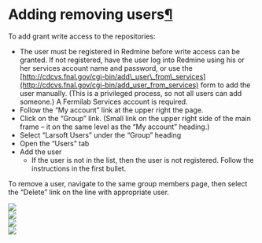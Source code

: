 Adding removing users[¶](#Adding-removing-users)
================================================

To add grant write access to the repositories:

-   The user must be registered in Redmine before write access can be granted. If not registered, have the user log into Redmine using his or her services account name and password, or use the [http://cdcvs.fnal.gov/cgi-bin/add\_user\_from\_services](http://cdcvs.fnal.gov/cgi-bin/add_user_from_services) form to add the user manually. (This is a privileged process, so not all users can add someone.) A Fermilab Services account is required.
-   Follow the “My account” link at the upper right the page.
-   Click on the “Group” link. (Small link on the upper right side of the main frame – it on the same level as the “My account” heading.)
-   Select “Larsoft Users” under the “Group” heading
-   Open the “Users” tab
-   Add the user
    -   If the user is not in the list, then the user is not registered. Follow the instructions in the first bullet.

To remove a user, navigate to the same group members page, then select the “Delete” link on the line with appropriate user.

![](/redmine/attachments/download/16751/instructions-adding-users-p1.gif)\
![](/redmine/attachments/download/16752/instructions-adding-users-p2.gif)\
![](/redmine/attachments/download/16753/instructions-adding-users-p3.gif)\
![](/redmine/attachments/download/16754/instructions-adding-users-p4.gif)
